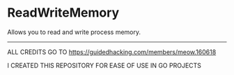 # ReadWriteMemory

Allows you to read and write process memory.
______________________________

ALL CREDITS GO TO https://guidedhacking.com/members/meow.160618

I CREATED THIS REPOSITORY FOR EASE OF USE IN GO PROJECTS
